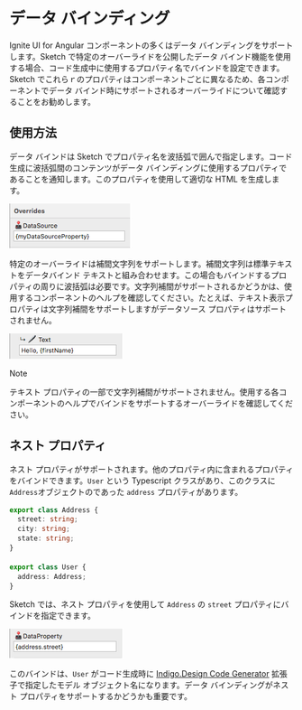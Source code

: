 # データ バインディング

Ignite UI for Angular コンポーネントの多くはデータ バインディングをサポートします。Sketch で特定のオーバーライドを公開したデータ バインド機能を使用する場合、コード生成中に使用するプロパティ名でバインドを設定できます。Sketch でこれらｒのプロパティはコンポーネントごとに異なるため、各コンポーネントでデータ バインド時にサポートされるオーバーライドについて確認することをお勧めします。

## 使用方法

データ バインドは Sketch でプロパティ名を波括弧で囲んで指定します。コード生成に波括弧間のコンテンツがデータ バインディングに使用するプロパティであることを通知します。このプロパティを使用して適切な HTML を生成します。

<img src="../images/binding.png"/>

特定のオーバーライドは補間文字列をサポートします。補間文字列は標準テキストをデータバインド テキストと組み合わせます。この場合もバインドするプロパティの周りに波括弧は必要です。文字列補間がサポートされるかどうかは、使用するコンポーネントのヘルプを確認してください。たとえば、テキスト表示プロパティは文字列補間をサポートしますがデータソース プロパティはサポートされません。

<img src="../images/interpolation.png"/>

> [!NOTE]
> テキスト プロパティの一部で文字列補間がサポートされません。使用する各コンポーネントのヘルプでバインドをサポートするオーバーライドを確認してください。

## ネスト プロパティ

ネスト プロパティがサポートされます。他のプロパティ内に含まれるプロパティをバインドできます。`User` という Typescript クラスがあり、このクラスに `Address`オブジェクトのであった `address` プロパティがあります。

```typescript
export class Address {
  street: string;
  city: string;
  state: string;
}

export class User {
  address: Address;
}
```

Sketch では、ネスト プロパティを使用して `Address` の `street` プロパティにバインドを指定できます。

<img src="../images/nested.png"/>

このバインドは、`User` がコード生成時に [Indigo.Design Code Generator](vscode-plugin.md) 拡張子で指定したモデル オブジェクト名になります。データ バインディングがネスト プロパティをサポートするかどうかも重要です。
